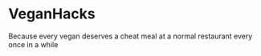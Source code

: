 # VeganHacks
Because every vegan deserves a cheat meal at a normal restaurant every once in a while
